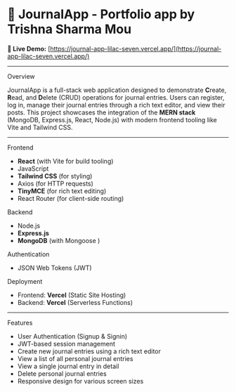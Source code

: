# 📓 JournalApp - Portfolio app by Trishna Sharma Mou

**🚀 Live Demo:** [https://journal-app-lilac-seven.vercel.app/](https://journal-app-lilac-seven.vercel.app/)

---

Overview

JournalApp is a full-stack web application designed to demonstrate **C**reate, **R**ead, and **D**elete (CRUD) operations for journal entries. Users can register, log in, manage their journal entries through a rich text editor, and view their posts. This project showcases the integration of the **MERN stack** (MongoDB, Express.js, React, Node.js) with modern frontend tooling like Vite and Tailwind CSS.

---

Frontend
*   **React** (with Vite for build tooling)
*   JavaScript 
*   **Tailwind CSS** (for styling)
*   Axios (for HTTP requests)
*   **TinyMCE** (for rich text editing)
*   React Router (for client-side routing)

Backend
*   Node.js
*   **Express.js**
*   **MongoDB** (with Mongoose )

Authentication
*   JSON Web Tokens (JWT)

Deployment
*   Frontend: **Vercel** (Static Site Hosting)
*   Backend: **Vercel** (Serverless Functions)

---

Features

*    User Authentication (Signup & Signin)
*    JWT-based session management
*    Create new journal entries using a rich text editor
*    View a list of all personal journal entries
*    View a single journal entry in detail
*    Delete personal journal entries
*    Responsive design for various screen sizes



